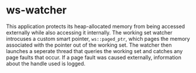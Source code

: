 # ws-watcher
This application protects its heap-allocated memory from being accessed externally while also accessing it internally. The working set watcher introcuses a custom smart pointer, `ws::paged_ptr`, which pages the memory associated with the pointer out of the working set. The watcher then launches a seperate thread that queries the working set and catches any page faults that occur. If a page fault was caused externally, information about the handle used is logged.

